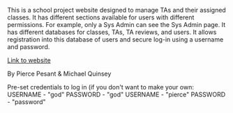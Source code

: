 This is a school project website designed to manage TAs and their assigned classes. It has different sections available for users with different permissions. For example, only a Sys Admin can see the Sys Admin page.
It has different databases for classes, TAs, TA reviews, and users. It allows registration into this database of users and secure log-in using a username and password.

[Link to website](https://cs.mcgill.ca/~mquins2/307-TAManagementService/landing.html)

By Pierce Pesant & Michael Quinsey

Pre-set credentials to log in (if you don't want to make your own:            
USERNAME - "god" PASSWORD - "god" 
USERNAME - "pierce" PASSWORD - "password" 
